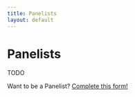 ```yaml
---
title: Panelists
layout: default
---
```


# Panelists
TODO

Want to be a Panelist?
[Complete this form!](https://forms.gle/7iqBM5Qnwz5mvKkF8)